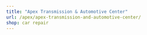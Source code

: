 ```yaml
---
title: "Apex Transmission & Automotive Center"
url: /apex/apex-transmission-and-automotive-center/
shop: car repair
---
```

